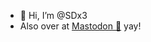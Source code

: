 - 👋 Hi, I’m @SDx3
- Also over at <a rel="me" href="https://mastodon.coffee/@sander">Mastodon 🐘</a>  yay!
